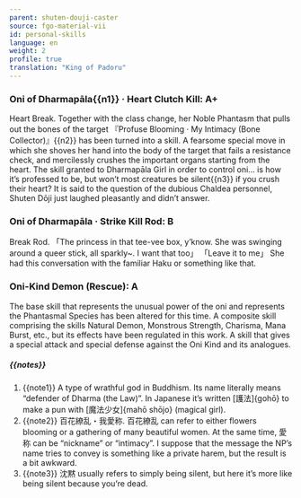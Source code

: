 ```yaml
---
parent: shuten-douji-caster
source: fgo-material-vii
id: personal-skills
language: en
weight: 2
profile: true
translation: "King of Padoru"
---
```


### Oni of Dharmapāla{{n1}} · Heart Clutch Kill: A+

Heart Break.
Together with the class change, her Noble Phantasm that pulls out the bones of the target 『Profuse Blooming · My Intimacy (Bone Collector)』{{n2}} has been turned into a skill.
A fearsome special move in which she shoves her hand into the body of the target that fails a resistance check, and mercilessly crushes the important organs starting from the heart.
The skill granted to Dharmapāla Girl in order to control oni… is how it’s professed to be, but won’t most creatures be silent{{n3}} if you crush their heart? It is said to the question of the dubious Chaldea personnel, Shuten Dōji just laughed pleasantly and didn’t answer.

### Oni of Dharmapāla · Strike Kill Rod: B

Break Rod.
「The princess in that tee-vee box, y’know. She was swinging around a queer stick, all sparkly~. I want that too」
「Leave it to me」
She had this conversation with the familiar Haku or something like that.

### Oni-Kind Demon (Rescue): A

The base skill that represents the unusual power of the oni and represents the Phantasmal Species has been altered for this time.
A composite skill comprising the skills Natural Demon, Monstrous Strength, Charisma, Mana Burst, etc., but its effects have been regulated in this work.
A skill that gives a special attack and special defense against the Oni Kind and its analogues.

##### {{notes}}

1. {{note1}} A type of wrathful god in Buddhism. Its name literally means “defender of Dharma (the Law)”. In Japanese it’s written [護法]{gohō} to make a pun with [魔法少女]{mahō shōjo} (magical girl).
2. {{note2}} 百花繚乱・我愛称. 百花繚乱 can refer to either flowers blooming or a gathering of many beautiful women. At the same time, 愛称 can be “nickname” or “intimacy”. I suppose that the message the NP’s name tries to convey is something like a private harem, but the result is a bit awkward.
3. {{note3}} 沈黙 usually refers to simply being silent, but here it’s more like being silent because you’re dead.
